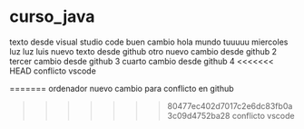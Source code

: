 # curso_java
texto desde visual studio code
buen cambio
hola mundo
tuuuuu
miercoles
luz luz
luis
nuevo texto desde github
otro nuevo cambio desde github 2
tercer cambio desde github 3
cuarto cambio desde github 4 
<<<<<<< HEAD
conflicto vscode

=======
ordenador
nuevo cambio para conflicto en github
>>>>>>> 80477ec402d7017c2e6dc83fb0a3c09d4752ba28
conflicto vscode

